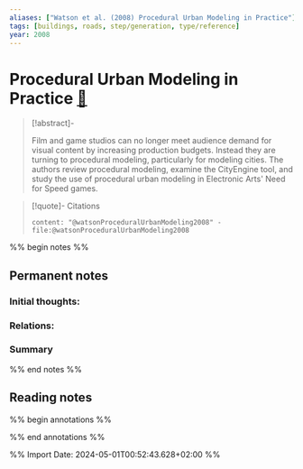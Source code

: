 ```yaml
---
aliases: ["Watson et al. (2008) Procedural Urban Modeling in Practice"]
tags: [buildings, roads, step/generation, type/reference]
year: 2008
---
```

# Procedural Urban Modeling in Practice [📖](zotero://select/library/items/9I4RL67T)

> [!abstract]-
> 
> Film and game studios can no longer meet audience demand for visual content by increasing production budgets. Instead they are turning to procedural modeling, particularly for modeling cities. The authors review procedural modeling, examine the CityEngine tool, and study the use of procedural urban modeling in Electronic Arts' Need for Speed games.
> 

> [!quote]- Citations
> 
> ```query
> content: "@watsonProceduralUrbanModeling2008" -file:@watsonProceduralUrbanModeling2008
> ```

%% begin notes %%
## Permanent notes
### Initial thoughts:


### Relations:


### Summary


%% end notes %%
## Reading notes
%% begin annotations %%

%% end annotations %%



%% Import Date: 2024-05-01T00:52:43.628+02:00 %%
